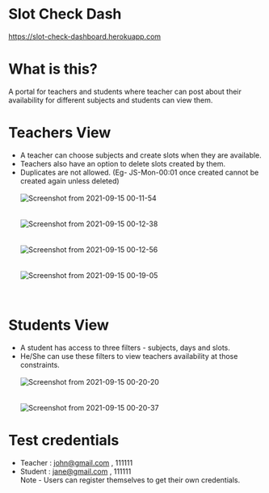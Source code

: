 # Slot Check Dash
https://slot-check-dashboard.herokuapp.com

# What is this?
A portal for teachers and students where teacher can post about their availability for different subjects and students can view them.

# Teachers View
- A teacher can choose subjects and create slots when they are available.<br>
- Teachers also have an option to delete slots created by them.<br>
- Duplicates are not allowed. (Eg- JS-Mon-00:01 once created cannot be created again unless deleted)<br><br>
![Screenshot from 2021-09-15 00-11-54](https://user-images.githubusercontent.com/60563310/133315389-c1d87daa-cebb-4a34-ab1d-0c9166e9c5a0.png)<br><br><br>
![Screenshot from 2021-09-15 00-12-38](https://user-images.githubusercontent.com/60563310/133315640-88335fdc-9df7-4055-83ac-74c6a34c3daa.png)<br><br><br>
![Screenshot from 2021-09-15 00-12-56](https://user-images.githubusercontent.com/60563310/133315805-50b2a69a-fc92-4f10-92cf-717f799f2cdf.png)<br><br><br>
![Screenshot from 2021-09-15 00-19-05](https://user-images.githubusercontent.com/60563310/133316503-0c3ef4e2-b43c-4c99-a32e-5b8f4fc36137.png)<br><br><br>


# Students View

- A student has access to three filters - subjects, days and slots. <br>
- He/She can use these filters to view teachers availability at those constraints.<br><br>
![Screenshot from 2021-09-15 00-20-20](https://user-images.githubusercontent.com/60563310/133316713-a1b802a3-616a-44e8-a2b4-4fb431a90967.png)<br><br><br>
![Screenshot from 2021-09-15 00-20-37](https://user-images.githubusercontent.com/60563310/133316795-2f56047c-7bfa-4877-8b16-2bb1be48e559.png)

# Test credentials
- Teacher : john@gmail.com , 111111
- Student : jane@gmail.com , 111111<br>
Note - Users can register themselves to get their own credentials.
